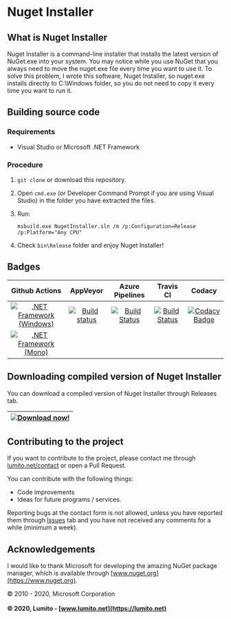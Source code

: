 # Nuget Installer

## What is Nuget Installer
Nuget Installer is a command-line installer that installs the latest version of NuGet.exe into your system. You may notice while you use NuGet that you always need to move the nuget.exe file every time you want to use it. To solve this problem, I wrote this software, Nuget Installer, so nuget.exe installs directly to C:\Windows folder, so you do not need to copy it every time you want to run it.

## Building source code
### Requirements
-   Visual Studio or Microsoft .NET Framework

### Procedure
1.  `git clone` or download this repository.
2.  Open `cmd.exe` (or Developer Command Prompt if you are using Visual Studio) in the folder you have extracted the files.
3.  Run:

    ```batch
    msbuild.exe NugetInstaller.sln /m /p:Configuration=Release /p:Platform="Any CPU"
    ```
4.  Check `bin\Release` folder and enjoy Nuget Installer!

## Badges

| Github Actions | AppVeyor | Azure Pipelines | Travis CI | Codacy |
|:-:|:-:|:-:|:-:|:-:|
| [![.NET Framework (Windows)](https://github.com/LumitoLuma/NugetInstaller/workflows/.NET%20Framework%20(Windows)/badge.svg)](https://github.com/LumitoLuma/NugetInstaller/actions?query=workflow%3A%22.NET+Framework+%28Windows%29%22) | [![Build status](https://ci.appveyor.com/api/projects/status/bkdtonymj7ayhm2h?svg=true)](https://ci.appveyor.com/project/LumitoLuma/NugetInstaller) | [![Build Status](https://dev.azure.com/LumitoLuma/GitHub/_apis/build/status/LumitoLuma.NugetInstaller?branchName=master)](https://dev.azure.com/LumitoLuma/GitHub/_build/latest?definitionId=14&branchName=master) | [![Build Status](https://travis-ci.com/LumitoLuma/NugetInstaller.svg?branch=master)](https://travis-ci.com/LumitoLuma/NugetInstaller) | [![Codacy Badge](https://app.codacy.com/project/badge/Grade/8dff8f4225114d29bc7d7c31c4a0ff42)](https://www.codacy.com/manual/LumitoLuma/NugetInstaller?utm_source=github.com&amp;utm_medium=referral&amp;utm_content=LumitoLuma/NugetInstaller&amp;utm_campaign=Badge_Grade) |
| [![.NET Framework (Mono)](https://github.com/LumitoLuma/NugetInstaller/workflows/.NET%20Framework%20(Mono)/badge.svg)](https://github.com/LumitoLuma/NugetInstaller/actions?query=workflow%3A%22.NET+Framework+%28Mono%29%22) |

## Downloading compiled version of Nuget Installer
You can download a compiled version of Nuget Installer through Releases tab.

| [![Download now!](https://img.shields.io/badge/Download-now-green.svg?style=flat-square)](https://github.com/LumitoLuma/NugetInstaller/releases) |
|:-:|

## Contributing to the project
If you want to contribute to the project, please contact me through [lumito.net/contact](https://lumito.net/contact) or open a Pull Request.

You can contribute with the following things:

-   Code improvements
-   Ideas for future programs / services.

Reporting bugs at the contact form is not allowed, unless you have reported them through [Issues](https://github.com/LumitoLuma/NugetInstaller/issues) tab and you have not received any comments for a while (minimum a week).

## Acknowledgements
I would like to thank Microsoft for developing the amazing NuGet package manager, which is available through [www.nuget.org](https://www.nuget.org).

© 2010 - 2020, Microsoft Corporation
<br><br>
**© 2020, Lumito - [www.lumito.net](https://lumito.net)**
